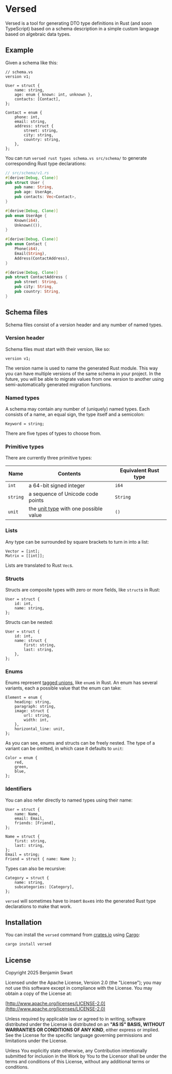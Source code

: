 # Versed

Versed is a tool for generating DTO type definitions in Rust (and soon TypeScript) based on
a schema description in a simple custom language based on algebraic data types.

## Example

Given a schema like this:

```
// schema.vs
version v1;

User = struct {
    name: string,
    age: enum { known: int, unknown },
    contacts: [Contact],
};

Contact = enum {
    phone: int,
    email: string,
    address: struct {
        street: string,
        city: string,
        country: string,
    },
};
```

You can run `versed rust types schema.vs src/schema/`
to generate corresponding Rust type declarations:

```rs
// src/schema/v1.rs
#[derive(Debug, Clone)]
pub struct User {
    pub name: String,
    pub age: UserAge,
    pub contacts: Vec<Contact>,
}

#[derive(Debug, Clone)]
pub enum UserAge {
    Known(i64),
    Unknown(()),
}

#[derive(Debug, Clone)]
pub enum Contact {
    Phone(i64),
    Email(String),
    Address(ContactAddress),
}

#[derive(Debug, Clone)]
pub struct ContactAddress {
    pub street: String,
    pub city: String,
    pub country: String,
}
```

## Schema files

Schema files consist of a version header and any number of named types.

### Version header

Schema files must start with their version, like so:

```
version v1;
```

The version name is used to name the generated Rust module.
This way you can have multiple versions of the same schema in your project.
In the future, you will be able to migrate values from one version to another
using semi-automatically generated migration functions.

### Named types

A schema may contain any number of (uniquely) named types.
Each consists of a name, an equal sign, the type itself and a semicolon:

```
Keyword = string;
```

There are five types of types to choose from.

### Primitive types

There are currently three primitive types:

| Name     | Contents                                                                         | Equivalent Rust type |
| -------- | -------------------------------------------------------------------------------- | -------------------- |
| `int`    | a 64-bit signed integer                                                          | `i64`                |
| `string` | a sequence of Unicode code points                                                | `String`             |
| `unit`   | the [unit type](https://en.wikipedia.org/wiki/Unit_type) with one possible value | `()`                 |

### Lists

Any type can be surrounded by square brackets to turn in into a list:

```
Vector = [int];
Matrix = [[int]];
```

Lists are translated to Rust `Vec`s.

### Structs

Structs are composite types with zero or more fields, like `struct`s in Rust:

```
User = struct {
    id: int,
    name: string,
};
```

Structs can be nested:

```
User = struct {
    id: int,
    name: struct {
        first: string,
        last: string,
    },
};
```

### Enums

Enums represent [tagged unions](https://en.wikipedia.org/wiki/Tagged_union), like `enum`s in Rust.
An enum has several variants, each a possible value that the enum can take:

```
Element = enum {
    heading: string,
    paragraph: string,
    image: struct {
        url: string,
        width: int,
    },
    horizontal_line: unit,
};
```

As you can see, enums and structs can be freely nested.
The type of a variant can be omitted, in which case it defaults to `unit`:

```
Color = enum {
    red,
    green,
    blue,
};
```

### Identifiers

You can also refer directly to named types using their name:

```
User = struct {
    name: Name,
    email: Email,
    friends: [Friend],
};

Name = struct {
    first: string,
    last: string,
};
Email = string;
Friend = struct { name: Name };
```

Types can also be recursive:

```
Category = struct {
    name: string,
    subcategories: [Category],
};
```

`versed` will sometimes have to insert `Box`es
into the generated Rust type declarations to make that work.

## Installation

You can install the `versed` command from [crates.io](https://crates.io/crates/versed)
using [Cargo](https://github.com/rust-lang/cargo):

```sh
cargo install versed
```

## License

Copyright 2025 Benjamin Swart

Licensed under the Apache License, Version 2.0 (the "License");
you may not use this software except in compliance with the License.
You may obtain a copy of the License at:

[http://www.apache.org/licenses/LICENSE-2.0](http://www.apache.org/licenses/LICENSE-2.0)

Unless required by applicable law or agreed to in writing, software
distributed under the License is distributed on an **"AS IS" BASIS,
WITHOUT WARRANTIES OR CONDITIONS OF ANY KIND**, either express or implied.
See the License for the specific language governing permissions and
limitations under the License.

Unless You explicitly state otherwise, any Contribution intentionally
submitted for inclusion in the Work by You to the Licensor shall be
under the terms and conditions of this License, without any additional
terms or conditions.
